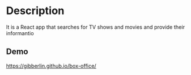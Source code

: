 # Description 
It is a React app that searches for TV shows and movies and provide their informantio

## Demo
https://gibberlin.github.io/box-office/
